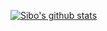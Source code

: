 [![Sibo's github stats](https://github-readme-stats.vercel.app/api?username=sibozhu)](https://github.com/sibozhu/github-readme-stats)
